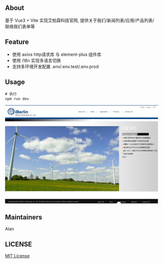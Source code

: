 ## About
基于 Vue3 + Vite 实现艾柏霖科技官网, 提供关于我们/新闻列表/应用/产品列表/联络我们表单等

## Feature

* 使用 axios http请求库 与 element-plus 组件库
* 使用 i18n 实现多语言切换
* 支持多环境开发配置 .env/.env.test/.env.prod

## Usage
```
# 执行
npm run dev
```
![image](https://raw.githubusercontent.com/joanbabyfet/md_img/master/iberlin/iberlin.jpg)

## Maintainers
Alan

## LICENSE
[MIT License](https://github.com/joanbabyfet/iberlin_vue3_vite/blob/master/LICENSE)